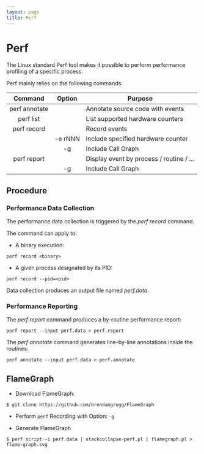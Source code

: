 ```yaml
---
layout: page
title: Perf
---
```


# Perf

The Linux standard Perf tool makes it possible to perform performance profiling of a specific process.

Perf mainly relies on the following commands:

| Command	      | Option  | Purpose
|:-------------:|:-------:|---------
| perf annotate |         | Annotate source code with events
| perf list     |         | List supported hardware counters
| perf record   |         | Record events
|               | -e rNNN	| Include specified hardware counter
|               | -g      | Include Call Graph
| perf report   |         | Display event by process / routine / …
                | -g      | Include Call Graph

## Procedure

### Performance Data Collection

The performance data collection is triggered by the *perf record* command.

The command can apply to:
* A binary execution:
```
perf record <binary>
```
* A given process designated by its PID:
```
perf record --pid=<pid>
```

Data collection produces an output file named *perf.data*.

### Performance Reporting

The *perf report* command produces a by-routine performance report:
```
perf report --input perf.data > perf.report
```

The *perf annotate* command generates line-by-line annotations inside the routines:
```
perf annotate --input perf.data > perf.annotate
```

## FlameGraph

* Download FlameGraph:
```
$ git clone https://github.com/brendangregg/FlameGraph
```

* Perform `perf` Recording with Option: `-g`

* Generate FlameGraph
```
$ perf script -i perf.data | stackcollapse-perf.pl | flamegraph.pl > flame-graph.svg
```

